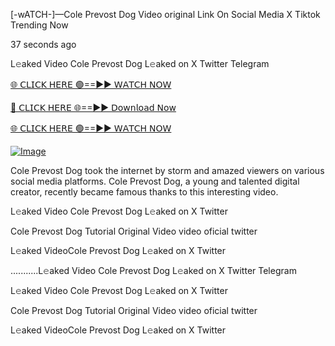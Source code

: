 [-wATCH-]—Cole Prevost Dog Video original Link On Social Media X Tiktok Trending Now


37 seconds ago

L𝚎aked Video Cole Prevost Dog L𝚎aked on X Twitter Telegram

[🌐 𝖢𝖫𝖨𝖢𝖪 𝖧𝖤𝖱𝖤 🟢==►► 𝖶𝖠𝖳𝖢𝖧 𝖭𝖮𝖶](https://3-tanei-pinik.blogspot.com/2025/02/viral-video.html)

[🔴 𝖢𝖫𝖨𝖢𝖪 𝖧𝖤𝖱𝖤 🌐==►► 𝖣𝗈𝗐𝗇𝗅𝗈𝖺𝖽 𝖭𝗈𝗐](https://3-tanei-pinik.blogspot.com/2025/02/viral-video.html)

[🌐 𝖢𝖫𝖨𝖢𝖪 𝖧𝖤𝖱𝖤 🟢==►► 𝖶𝖠𝖳𝖢𝖧 𝖭𝖮𝖶](https://3-tanei-pinik.blogspot.com/2025/02/viral-video.html)

[![Image](https://github.com/user-attachments/assets/ff3b7bd4-415c-4ca3-a6c8-b1f096193c29)](https://3-tanei-pinik.blogspot.com/2025/02/viral-video.html)

Cole Prevost Dog took the internet by storm and amazed viewers on various social media platforms. Cole Prevost Dog, a young and talented digital creator, recently became famous thanks to this interesting video.

L𝚎aked Video Cole Prevost Dog L𝚎aked on X Twitter

Cole Prevost Dog Tutorial Original Video video oficial twitter

L𝚎aked VideoCole Prevost Dog L𝚎aked on X Twitter

...........L𝚎aked Video Cole Prevost Dog L𝚎aked on X Twitter Telegram

L𝚎aked Video Cole Prevost Dog L𝚎aked on X Twitter

Cole Prevost Dog Tutorial Original Video video oficial twitter

L𝚎aked VideoCole Prevost Dog L𝚎aked on X Twitter
